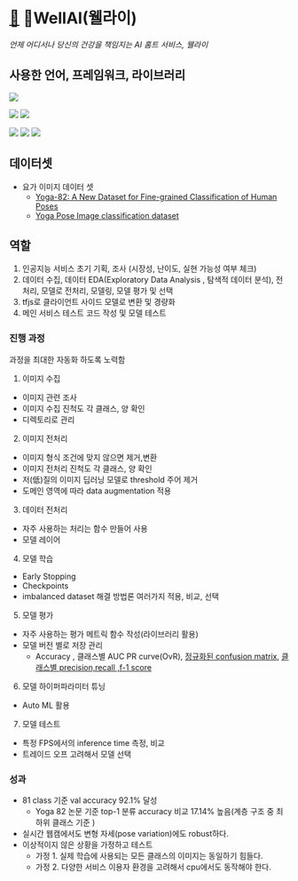 # [🧘](https://emojipedia.org/yoga/) WellAI(웰라이)
  *언제 어디서나 당신의 건강을 책임지는 AI 홈트 서비스, 웰라이*
## 사용한 언어, 프레임워크, 라이브러리
<img src="https://img.shields.io/badge/python-3670A0?style=for-the-badge&logo=python&logoColor=white">

<img src="https://img.shields.io/badge/TensorFlow-FF6F00?style=for-the-badge&logo=TensorFlow&logoColor=white"/> <img src="https://img.shields.io/badge/Keras-%23D00000.svg?style=for-the-badge&logo=Keras&logoColor=white"/>

<img src='https://img.shields.io/badge/scikit--learn-%23F7931E.svg?style=for-the-badge&logo=scikit-learn&logoColor=white'></a> <img src="https://img.shields.io/badge/pandas-150458?style=for-the-badge&logo=pandas&logoColor=white"/></a>
<img src='https://img.shields.io/badge/opencv-%23white.svg?style=for-the-badge&logo=opencv&logoColor=white'>
## 데이터셋 
- 요가 이미지 데이터 셋
  - [Yoga-82: A New Dataset for Fine-grained Classification of Human Poses](https://arxiv.org/abs/2004.10362)
  - [Yoga Pose Image classification dataset](https://www.kaggle.com/shrutisaxena/yoga-pose-image-classification-dataset)

## 역할
 1. 인공지능 서비스 초기 기획, 조사 (시장성, 난이도, 실현 가능성 여부 체크)
 2. 데이터 수집, 데이터 EDA(Exploratory Data Analysis , 탐색적 데이터 분석), 전처리, 모델로 전처리, 모델링, 모델 평가 및 선택
 3. tfjs로 클라이언트 사이드 모델로 변환 및 경량화
 4. 메인 서비스 테스트 코드 작성 및 모델 테스트

 ### 진행 과정
  과정을 최대한 자동화 하도록 노력함
1. 이미지 수집 
  - 이미지 관련 조사
  - 이미지 수집 진척도 각 클래스, 양 확인
  - 디렉토리로 관리
2. 이미지 전처리
  - 이미지 형식 조건에 맞지 않으면 제거,변환
  - 이미지 전처리 진척도 각 클래스, 양 확인
  - 저(低)질의 이미지 딥러닝 모델로 threshold 주어 제거
  - 도메인 영역에 따라 data augmentation 적용 
3. 데이터 전처리
  - 자주 사용하는 처리는 함수 만들어 사용
  - 모델 레이어
4. 모델 학습
  - Early Stopping
  - Checkpoints
  - imbalanced dataset 해결 방법론 여러가지 적용, 비교, 선택
5. 모델 평가
  - 자주 사용하는 평가 메트릭 함수 작성(라이브러리 활용)
  - 모델 버전 별로 저장 관리
    - Accuracy , 클래스별 AUC PR curve(OvR), [정규화된 confusion matrix](ml/model_selection/tuning_classweight.png), [클래스별 precision,recall ,f-1 score](ml/model_selection/classication_report.txt)
6. 모델 하이퍼파라미터 튜닝
  - Auto ML 활용
7. 모델 테스트
  - 특정 FPS에서의 inference time 측정, 비교
  - 트레이드 오프 고려해서 모델 선택

### 성과
- 81 class 기준 val accuracy 92.1% 달성 
  - Yoga 82 논문 기준 top-1 분류 accuracy 비교 17.14% 높음(계층 구조 중 최하위 클래스 기준 )
- 실시간 웹캠에서도 변형 자세(pose variation)에도 robust하다.
- 이상적이지 않은 상황을 가정하고 테스트
  - 가정 1. 실제 학습에 사용되는 모든 클래스의 이미지는 동일하기 힘들다.
  - 가정 2. 다양한 서비스 이용자 환경을 고려해서 cpu에서도 동작해야 한다.
